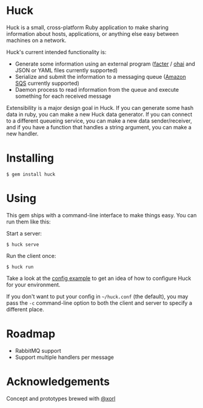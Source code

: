 # Huck

Huck is a small, cross-platform Ruby application to make sharing information
about hosts, applications, or anything else easy between machines on a network.

Huck's current intended functionality is:

* Generate some information using an external program
  ([facter](https://projects.puppetlabs.com/projects/facter) /
  [ohai](http://docs.opscode.com/ohai.html) and JSON or YAML files
  currently supported)
* Serialize and submit the information to a messaging queue
  ([Amazon SQS](http://aws.amazon.com/sqs/) currently supported)
* Daemon process to read information from the queue and execute something for
  each received message

Extensibility is a major design goal in Huck. If you can generate some hash data
in ruby, you can make a new Huck data generator. If you can connect to a
different queueing service, you can make a new data sender/receiver, and if you
have a function that handles a string argument, you can make a new handler.

# Installing
```
$ gem install huck
```

# Using

This gem ships with a command-line interface to make things easy. You can run
them like this:

Start a server:
```
$ huck serve
```

Run the client once:
```
$ huck run
```

Take a look at the [config example](huck.conf.sample) to get an idea of how to
configure Huck for your environment.

If you don't want to put your config in `~/huck.conf` (the default), you may
pass the `-c` command-line option to both the client and server to specify a
different place.

# Roadmap

* RabbitMQ support
* Support multiple handlers per message

# Acknowledgements

Concept and prototypes brewed with [@xorl](https://github.com/xorl)
